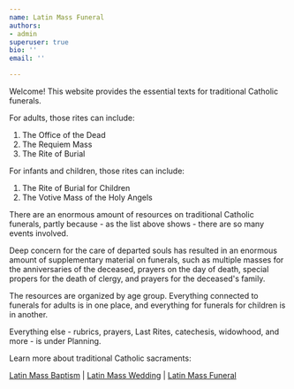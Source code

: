 ```yaml
---
name: Latin Mass Funeral
authors:
- admin
superuser: true
bio: ''
email: ''

---
```


<html prefix="og: http://ogp.me/ns#">
<head>
<title>Latin Mass Funeral</title>
<meta property="og:title" content="Latin Mass Funeral" />
<meta property="og:type" content="website" />
<meta property="og:url" content="https://www.latinmassfuneral.com/" />
<meta property="og:image" content="https://latinmassbaptism.com/img/sharing.png" />
</head>
</html>

Welcome! This website provides the essential texts for traditional Catholic funerals.

For adults, those rites can include: 

1. The Office of the Dead 
2. The Requiem Mass 
3. The Rite of Burial 

For infants and children, those rites can include: 

1. The Rite of Burial for Children
2. The Votive Mass of the Holy Angels

There are an enormous amount of resources on traditional Catholic funerals, partly because - as the list above shows - there are so many events involved. 

Deep concern for the care of departed souls has resulted in an enormous amount of supplementary material on funerals, such as multiple masses for the anniversaries of the deceased, prayers on the day of death, special propers for the death of clergy, and prayers for the deceased's family. 

The resources are organized by age group. Everything connected to funerals for adults is in one place, and everything for funerals for children is in another. 

Everything else - rubrics, prayers, Last Rites, catechesis, widowhood, and more - is under Planning. 

Learn more about traditional Catholic sacraments:

[Latin Mass Baptism](https://www.latinmassbaptism.com/) | [Latin Mass Wedding](https://www.latinmasswedding.com/) | [Latin Mass Funeral](https://www.latinmassfuneral.com/)
